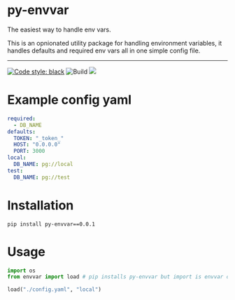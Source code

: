 # py-envvar

The easiest way to handle env vars.

This is an opnionated utility package for handling environment variables, it handles defaults and required env vars all in one simple config file.

---
[![Code style: black](https://img.shields.io/badge/code%20style-black-000000.svg)](https://github.com/psf/black)
![Build](https://github.com/drish/py-envvar/actions/workflows/test.yaml/badge.svg)
![](https://img.shields.io/badge/license-MIT-blue.svg)

# Example config yaml

```yaml
required:
  - DB_NAME
defaults:
  TOKEN: "_token_"
  HOST: "0.0.0.0"
  PORT: 3000
local:
  DB_NAME: pg://local
test:
  DB_NAME: pg://test
```

# Installation

`pip install py-envvar==0.0.1`

# Usage

```python
import os
from envvar import load # pip installs py-envvar but import is envvar only

load("./config.yaml", "local")

```